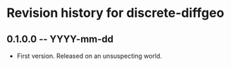 # Revision history for discrete-diffgeo

## 0.1.0.0 -- YYYY-mm-dd

* First version. Released on an unsuspecting world.

